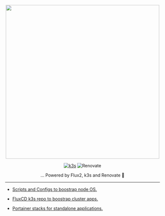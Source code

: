 <p align="center">
<img src="https://user-images.githubusercontent.com/1724149/210882975-93be689e-2244-4de9-a3a0-1500f9263927.png" width="500">
</p>

<div align="center">  

[![k3s](https://img.shields.io/badge/k3s-v1.24.4-blue?style=for-the-badge&logo=kubernetes&logoColor=white)](https://k3s.io/)
![Renovate](https://img.shields.io/github/actions/workflow/status/zaggash/homelab/run-renovate.yaml?label=renovate&logo=RenovateBot&logoColor=white&style=for-the-badge)  

... Powered by Flux2, k3s and Renovate 🤖

  
</div>  


---
  
- [Scripts and Configs to boostrap node OS.](https://github.com/zaggash/homelab/tree/main/infra)  

- [FluxCD k3s repo to boostrap cluster apps.](https://github.com/zaggash/homelab/tree/main/k3s-cluster-apps)  

- [Portainer stacks for standalone applications.](https://github.com/zaggash/homelab/tree/main/portainer-stacks)
